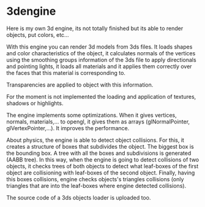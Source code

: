 3dengine
========

Here is my own 3d engine, its not totally finished but its able to render objects, put colors, etc...

With this engine you can render 3d models from 3ds files. It loads shapes and color characteristics of the object, 
it calculates normals of the vertices using the smoothing groups information of the 3ds file to apply directionals
and pointing lights, it loads all materials and it applies them correctly over the faces that this material is 
corresponding to. 

Transparencies are applied to object with this information.

For the moment is not implemented the loading and application of textures, shadows or highlights.

The engine implements some optimizations. When it gives vertices, normals, materials,... to opengl, it gives them
as arrays (glNormalPointer, glVertexPointer,...). It improves the performance. 

About physics, the engine is able to detect object collisions. For this, it creates a structure of boxes that 
subdivides the object. The biggest box is the bounding box. A tree with all the boxes and subdivisions is 
generated (AABB tree). In this way, when the engine is going to detect collisions of two objects, it checks trees of 
both objects to detect what leaf-boxes of the first object are collisioning with leaf-boxes of the second object.
Finally, having this boxes collisions, engine checks objects's triangles collisions (only triangles that are into
the leaf-boxes where engine detected collisions).

The source code of a 3ds objects loader is uploaded too.
